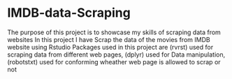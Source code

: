 # IMDB-data-Scraping
The purpose of this project is to showcase my skills of scraping data from websites
In this project I have Scrap the data of the movies from IMDB website using Rstudio
Packages used in this project are (rvrst) used for scraping data from different web pages, (dplyr) used for Data manipulation, (robotstxt) used for conforming wheather web page is allowed to scrap or not
